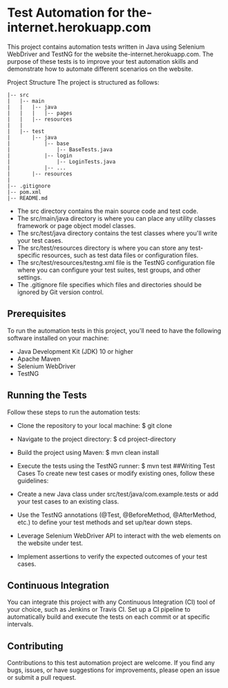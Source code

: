 # Test Automation for the-internet.herokuapp.com
This project contains automation tests written in Java using Selenium WebDriver and TestNG for the website the-internet.herokuapp.com. The purpose of these tests is to improve your test automation skills and demonstrate how to automate different scenarios on the website.

Project Structure
The project is structured as follows:

```
|-- src
|   |-- main
|   |   |-- java
|   |   |   |-- pages
|   |   |-- resources
|   |
|   |-- test
|       |-- java
|           |-- base
|               |-- BaseTests.java
|           |-- login
|               |-- LoginTests.java
|           |-- ...
|       |-- resources
|
|-- .gitignore
|-- pom.xml
|-- README.md
```

- The src directory contains the main source code and test code.
- The src/main/java directory is where you can place any utility classes framework or page object model classes.
- The src/test/java directory contains the test classes where you'll write your test cases.
- The src/test/resources directory is where you can store any test-specific resources, such as test data files or configuration files.
- The src/test/resources/testng.xml file is the TestNG configuration file where you can configure your test suites, test groups, and other settings.
- The .gitignore file specifies which files and directories should be ignored by Git version control.

## Prerequisites
To run the automation tests in this project, you'll need to have the following software installed on your machine:

- Java Development Kit (JDK) 10 or higher
- Apache Maven
- Selenium WebDriver
- TestNG


## Running the Tests
Follow these steps to run the automation tests:

- Clone the repository to your local machine: $ git clone <repository-url>
- Navigate to the project directory: $ cd project-directory
- Build the project using Maven: $ mvn clean install
- Execute the tests using the TestNG runner: $ mvn test
##Writing Test Cases
To create new test cases or modify existing ones, follow these guidelines:

- Create a new Java class under src/test/java/com.example.tests or add your test cases to an existing class.
- Use the TestNG annotations (@Test, @BeforeMethod, @AfterMethod, etc.) to define your test methods and set up/tear down steps.
- Leverage Selenium WebDriver API to interact with the web elements on the website under test.
- Implement assertions to verify the expected outcomes of your test cases.
  
## Continuous Integration
You can integrate this project with any Continuous Integration (CI) tool of your choice, such as Jenkins or Travis CI. Set up a CI pipeline to automatically build and execute the tests on each commit or at specific intervals.

## Contributing
Contributions to this test automation project are welcome. If you find any bugs, issues, or have suggestions for improvements, please open an issue or submit a pull request.
